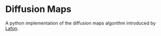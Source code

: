 Diffusion Maps
========================

A python implementation of the diffusion maps algorithm introduced by [Lafon](https://sites.google.com/site/stefansresearchpapers/home/dissertation.pdf).
